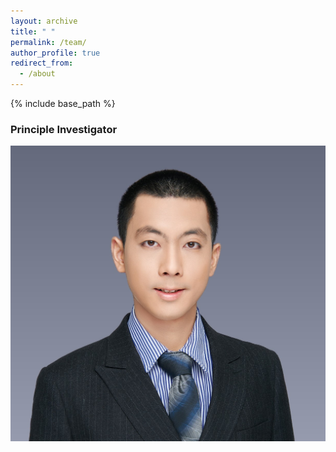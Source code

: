 ```yaml
---
layout: archive
title: " "
permalink: /team/
author_profile: true
redirect_from:
  - /about
---
```


{% include base_path %}

### Principle Investigator

![](qiming.png)


